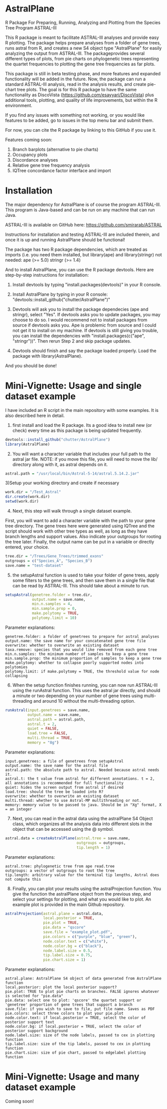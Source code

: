 # AstralPlane

R Package For Preparing, Running, Analyzing and Plotting from the Species Tree Program ASTRAL-III

This R package is meant to facilitate ASTRAL-III analyses and provide easy R plotting. The package helps prepare analyses from a folder of gene trees, runs astral from R, and creates a new S4 object type "AstralPlane" for easily analyzing the output from ASTRAL-III. The packageprovides several different types of plots, from pie charts on phylogenetic trees representing the quartet frequencies to plotting the gene tree frequencies as far plots. 

This package is still in beta testing phase, and more features and expanded functionality will be added in the future. Now, the package can run a standard ASTRAL-III analysis, read in the analysis results, and create pie-chart tree plots. The goal is for this R package to have the same functionality as DiscoVista (https://github.com/esayyari/DiscoVista) plus additional tools, plotting, and quality of life improvements, but within the R environment. 

If you find any issues with something not working, or you would like features to be added, go to issues in the top menu bar and submit them. 

For now, you can cite the R package by linking to this GitHub if you use it. 

Features coming soon:
  1) Branch barplots (alternative to pie charts)
  2) Occupancy plots
  3) Discordance analyses
  4) Relative gene tree frequency analysis
  5) IQTree concordance factor interface and import


# Installation

The major dependency for AstralPlane is of course the program ASTRAL-III. This program is Java-based and can be run on any machine that can run Java. 

ASTRAL-III is available on GitHub here: https://github.com/smirarab/ASTRAL

Instructions for installation and testing ASTRAL-III are included therein, and once it is up and running AstralPlane should be functional! 

The package has two R package dependencies, which are treated as imports (i.e. you need them installed, but library(ape) and library(stringr) not needed: 
  ape (>= 5.0)
  stringr (>= 1.4)
  
And to install AstralPlane, you can use the R package devtools. Here are step-by-step instructions for installation:

1) Install devtools by typing "install.packages(devtools)" in your R console. 

2) Install AstralPlane by typing in your R console: "devtools::install_github("chutter/AstralPlane")"

3) Devtools will ask you to install the package dependecies (ape and stringr), select "Yes". If devtools asks you to update packages, you may choose to do so. I would recommend not to install packages from source if devtools asks you. Ape is problemic from source and I could not get it to install on my machine. If devtools is still giving you trouble, you can install the dependencies with "install.packages(c("ape", "stringr"))". Then rerun Step 2 and skip package updates. 

4) Devtools should finish and say the package loaded properly. Load the package with library(AstralPlane). 

And you should be done! 


# Mini-Vignette: Usage and single dataset example 

I have included an R script in the main repository with some examples. It is also described here in detail. 

1) first install and load the R package. Its a good idea to install new (or check) every time as this package is being updated frequently. 

```r
devtools::install_github("chutter/AstralPlane")
library(AstralPlane)

```

2) You will want a character variable that includes your full path to the astral jar file. NOTE: if you move this file, you will need to move the lib/ directory along with it, as astral depends on it. 


```r
astral.path = "/usr/local/bin/Astral-5-14/astral.5.14.2.jar"
```

3)Setup your working directory and create if necessary

```r
work.dir = "/Test_Astral"
dir.create(work.dir)
setwd(work.dir)
```

4) Next, this step will walk through a single dataset example. 

First, you will want to add a character variable with the path to your gene tree directory. The gene trees here were generated using IQTree and the script should work with other tree types as well, as long as they have branch lengths and support values. Also indicate your outgroups for rooting the tree later. Finally, the output name can be put in a variable or directly entered, your choice. 

```r
tree.dir = "/Trees/Gene_Trees/trimmed_exons"
outgroups = c("Species_A", "Species_B")
save.name = "test-dataset"

```

5) the setupAstral function is used to take your folder of gene trees, apply some filters to the gene trees, and then save them in a single file that can be read by ASTRAL-III. This should take about a minute to run. 


```r
setupAstral(genetree.folder = tree.dir,
            output.name = save.name,
            min.n.samples = 4,
            min.sample.prop = 0,
            make.polytomy = TRUE,
            polytomy.limit = 10)
```

Parameter explanations: 

```
genetree.folder: a folder of genetrees to prepare for astral analyses
output.name: the save name for your concatenated gene tree file
overwrite: whether to overwrite an existing dataset
taxa.remove: species that you would like removed from each gene tree
min.n.samples: the minimum number of samples to keep a gene tree
min.sample.prop: the minimum proportion of samples to keep a gene tree
make.polytomy: whether to collapse poorly supported nodes into polytomies
polytomy.limit: if make.polytomy = TRUE, the threshold value for node collapsing
```

6) When the setup function finishes running, you can now run ASTRAL-III using the runAstral function. This uses the astral jar directly, and should a minute or two depending on your number of gene trees using multi-threading and around 10 without the multi-threading option. 

```r
runAstral(input.genetrees = save.name,
          output.name = save.name,
          astral.path = astral.path,
          astral.t = 2,
          quiet = FALSE,
          load.tree = FALSE,
          multi.thread = TRUE,
          memory = "8g")
```

Parameter explanations: 

```
input.genetrees: a file of genetrees from setupAstral
output.name: the save name for the astral file
astral.path: the absolute path to astral. Needed because astral needs it.
astral.t: the t value from astral for different annotations. t = 2, all annotations is recommended for full functionality
quiet: hides the screen output from astral if desired
load.tree: should the tree be loaded into R?
overwrite: whether to overwrite an existing dataset
multi.thread: whether to use Astral-MP multithreading or not.
memory: memory value to be passed to java. Should be in "Xg" format, X = an integer
```

7) Next, you can read in the astral data using the astralPlane S4 Object class, which organizes all the analysis data into different slots in the object that can be accessed using the @ symbol. 


```r
astral.data = createAstralPlane(astral.tree = save.name,
                                outgroups = outgroups,
                                tip.length = 1)
```

Parameter explanations: 

```
astral.tree: phylogenetic tree from ape read.tree
outgroups: a vector of outgroups to root the tree
tip.length: arbitrary value for the terminal tip lengths, Astral does not compute this
```

8) Finally, you can plot your results using the astralProjection function. You give the function the astralPlane object from the previous step, and select your settings for plotting, and what you would like to plot. An example plot is provided in the main Github repository. 

```r
astralProjection(astral.plane = astral.data,
                 local.posterior = TRUE,
                 pie.plot = TRUE,
                 pie.data = "qscore"
                 save.file = "example_plot.pdf",
                 pie.colors = c("purple", "blue", "green"),
                 node.color.text = c("white"),
                 node.color.bg = c("black"),
                 node.label.size = 0.5,
                 tip.label.size = 0.75,
                 pie.chart.size = 1)
```


Parameter explanations: 

```
astral.plane: AstralPlane S4 object of data generated from AstralPlane function
local.posterior: plot the local posterior support?
pie.plot: TRUE to plot pie charts on branches. FALSE ignores whatever is selected for "pie.data"
pie.data: select one to plot: 'qscore' the quartet support or 'genetree' proportion of gene trees that support a branch
save.file: if you wish to save to file, put file name. Saves as PDF
pie.colors: select three colors to plot your pie.plot
node.color.text: if local.posterior = TRUE, select the color of posterior support text
node.color.bg: if local.posterior = TRUE, select the color of posterior support background
node.label.size: size of the node labels, passed to cex in plotting function
tip.label.size: size of the tip labels, passed to cex in plotting function
pie.chart.size: size of pie chart, passed to edgelabel plotting function

```


# Mini-Vignette: Usage and many dataset example 


Coming soon!


